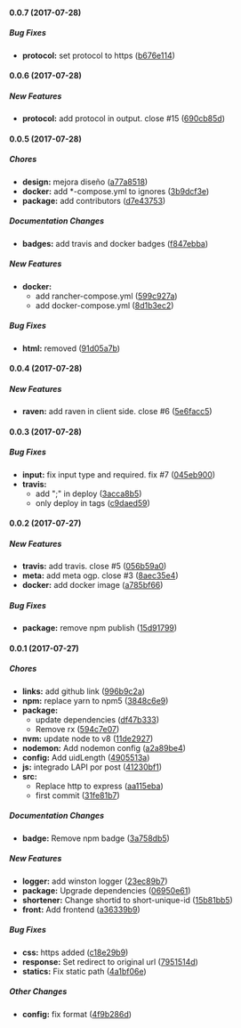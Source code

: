 #### 0.0.7 (2017-07-28)

##### Bug Fixes

* **protocol:** set protocol to https ([b676e114](https://github.com/lgaticaq/shortener-server/commit/b676e114c2124806a6a52c54df30ddec968a3234))

#### 0.0.6 (2017-07-28)

##### New Features

* **protocol:** add protocol in output. close #15 ([690cb85d](https://github.com/lgaticaq/shortener-server/commit/690cb85d25749275a5932f4376f0dbdf36eaf9bc))

#### 0.0.5 (2017-07-28)

##### Chores

* **design:** mejora diseño ([a77a8518](https://github.com/lgaticaq/shortener-server/commit/a77a8518763111aad10c9be959eecb664db71cbe))
* **docker:** add *-compose.yml to ignores ([3b9dcf3e](https://github.com/lgaticaq/shortener-server/commit/3b9dcf3e72bd5aaa01ba675db97103c167e01316))
* **package:** add contributors ([d7e43753](https://github.com/lgaticaq/shortener-server/commit/d7e437535cff0bb2e2a68232ae19ec658c01956f))

##### Documentation Changes

* **badges:** add travis and docker badges ([f847ebba](https://github.com/lgaticaq/shortener-server/commit/f847ebbae1f77b6719f22c9ab90740d576da1723))

##### New Features

* **docker:**
  * add rancher-compose.yml ([599c927a](https://github.com/lgaticaq/shortener-server/commit/599c927a4680a6cb3cfd51a9355dc3ebec9ccf0e))
  * add docker-compose.yml ([8d1b3ec2](https://github.com/lgaticaq/shortener-server/commit/8d1b3ec23a1c12b046ab08c0750e928896faa738))

##### Bug Fixes

* **html:** removed ([91d05a7b](https://github.com/lgaticaq/shortener-server/commit/91d05a7b069861c142f89818d952d775d2783926))

#### 0.0.4 (2017-07-28)

##### New Features

* **raven:** add raven in client side. close #6 ([5e6facc5](https://github.com/lgaticaq/shortener-server/commit/5e6facc585fe5242fc01d5bc8eed578ed72271f9))

#### 0.0.3 (2017-07-28)

##### Bug Fixes

* **input:** fix input type and required. fix #7 ([045eb900](https://github.com/lgaticaq/shortener-server/commit/045eb900d45607f6fcf7676bd17c00339d9c2e72))
* **travis:**
  * add ";" in deploy ([3acca8b5](https://github.com/lgaticaq/shortener-server/commit/3acca8b524c0c460d0212e5fd2d522e302f1c31e))
  * only deploy in tags ([c9daed59](https://github.com/lgaticaq/shortener-server/commit/c9daed59a18f83410806034a901c8899db9c691e))

#### 0.0.2 (2017-07-27)

##### New Features

* **travis:** add travis. close #5 ([056b59a0](https://github.com/lgaticaq/shortener-server/commit/056b59a05effe613290981a6651591cfa63d9b84))
* **meta:** add meta ogp. close #3 ([8aec35e4](https://github.com/lgaticaq/shortener-server/commit/8aec35e40bb1c30f52e32ed2ed7bc1b3d3dc2b12))
* **docker:** add docker image ([a785bf66](https://github.com/lgaticaq/shortener-server/commit/a785bf66791d079cac94a0a1d34910ee63ac7cfa))

##### Bug Fixes

* **package:** remove npm publish ([15d91799](https://github.com/lgaticaq/shortener-server/commit/15d917995bbde50410fe125f291f0e474a43d7cb))

#### 0.0.1 (2017-07-27)

##### Chores

* **links:** add github link ([996b9c2a](https://github.com/lgaticaq/shortener-server/commit/996b9c2adfbc96de979f2f96b22448cfebb7eb56))
* **npm:** replace yarn to npm5 ([3848c6e9](https://github.com/lgaticaq/shortener-server/commit/3848c6e9e1ac1d2c5e8338d918386c38d4b3cb4e))
* **package:**
  * update dependencies ([df47b333](https://github.com/lgaticaq/shortener-server/commit/df47b333a0bbbdcc9b810210c02386ed58448ed6))
  * Remove rx ([594c7e07](https://github.com/lgaticaq/shortener-server/commit/594c7e07cfc51f9f4b5a7620988e826e1844fbce))
* **nvm:** update node to v8 ([11de2927](https://github.com/lgaticaq/shortener-server/commit/11de29278fad185693d1068ed0f15e410e63a93a))
* **nodemon:** Add nodemon config ([a2a89be4](https://github.com/lgaticaq/shortener-server/commit/a2a89be42a2a83b281a032d5e1b794341c7a5604))
* **config:** Add uidLength ([4905513a](https://github.com/lgaticaq/shortener-server/commit/4905513a9fd7b61e38d2405f11848da4f0c3fd66))
* **js:** integrado LAPI por post ([41230bf1](https://github.com/lgaticaq/shortener-server/commit/41230bf11380e1fc5879507add356d7e43e78a39))
* **src:**
  * Replace http to express ([aa115eba](https://github.com/lgaticaq/shortener-server/commit/aa115ebae29e710903fa20de1be0e18d2fde4589))
  * first commit ([31fe81b7](https://github.com/lgaticaq/shortener-server/commit/31fe81b7bcf7d205f354c304e6f991b5c8025d7e))

##### Documentation Changes

* **badge:** Remove npm badge ([3a758db5](https://github.com/lgaticaq/shortener-server/commit/3a758db514ce83b21163de95deab7453cb71b3f4))

##### New Features

* **logger:** add winston logger ([23ec89b7](https://github.com/lgaticaq/shortener-server/commit/23ec89b7b047a8a1b4cdac974b123ff430a6b0e7))
* **package:** Upgrade dependencies ([06950e61](https://github.com/lgaticaq/shortener-server/commit/06950e6164a702d33e8d434e46dbefd8c2bc55a8))
* **shortener:** Change shortid to short-unique-id ([15b81bb5](https://github.com/lgaticaq/shortener-server/commit/15b81bb59c9c4ed1106750fa2fd9f3c19633a52c))
* **front:** Add frontend ([a36339b9](https://github.com/lgaticaq/shortener-server/commit/a36339b903fd3214eb7f8f00836580b683223ec2))

##### Bug Fixes

* **css:** https added ([c18e29b9](https://github.com/lgaticaq/shortener-server/commit/c18e29b9073f407b6d73caaedb0d79cb5f5fab2a))
* **response:** Set redirect to original url ([7951514d](https://github.com/lgaticaq/shortener-server/commit/7951514dbd7df2e835bef8d6eef8b24254a0003c))
* **statics:** Fix static path ([4a1bf06e](https://github.com/lgaticaq/shortener-server/commit/4a1bf06e97f78a17d17f64ad5ea49ce081126a9b))

##### Other Changes

* **config:** fix format ([4f9b286d](https://github.com/lgaticaq/shortener-server/commit/4f9b286d815656fbf95fc26f7902e6957f88e1fd))

